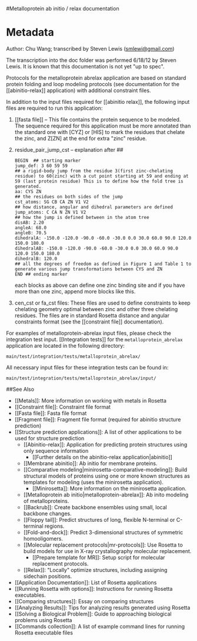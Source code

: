 #Metalloprotein ab initio / relax documentation

Metadata
========

Author: Chu Wang; transcribed by Steven Lewis (smlewi@gmail.com)

The transcription into the doc folder was performed 6/18/12 by Steven Lewis. It is known that this documentation is not yet "up to spec".

Protocols for the metalloprotein abrelax application are based on standard protein folding and loop modeling protocols (see documentation for the [[abinitio-relax]] application) with additional constraint files.

In addition to the input files required for [[abinitio relax]], the following input files are required to run this application:

1.  [[fasta file]] – This file contains the protein sequence to be modeled. The sequence required for this application must be more annotated than the standard one with [CYZ] or [HIS] to mark the residues that chelate the zinc, and Z[ZN] at the end for extra "zinc" residue.

2.  residue\_pair\_jump\_cst – explanation after \#\#

    ```
    BEGIN  ## starting marker
    jump_def: 3 60 59 59
    ## a rigid-body jump from the residue 3(first zinc-chelating residue) to 60(zinc) with a cut point starting at 59 and ending at 59 (last protein residue) This is to define how the fold tree is generated.
    aa: CYS ZN
    ## the residues on both sides of the jump
    cst_atoms: SG CB CA ZN V1 V2
    ## how distance, angular and dihedral parameters are defined
    jump_atoms: C CA N ZN V1 V2
    ## how the jump is defined between in the atom tree
    disAB: 2.20
    angleA: 68.0
    angleB: 70.5
    dihedralA: -150.0 -120.0 -90.0 -60.0 -30.0 0.0 30.0 60.0 90.0 120.0 150.0 180.0
    dihedralAB: -150.0 -120.0 -90.0 -60.0 -30.0 0.0 30.0 60.0 90.0 120.0 150.0 180.0
    dihedralB: 120.0
    ## all the degrees of freedom as defined in Figure 1 and Table 1 to generate various jump transformations between CYS and ZN
    END ## ending marker
    ```

    each blocks as above can define one zinc binding site and if you have more than one zinc, append more blocks like this.

3.  cen\_cst or fa\_cst files: These files are used to define constraints to keep chelating geometry optimal between zinc and other three chelating residues. The files are in standard Rosetta distance and angular constraints format (see the [[constraint file]] documentation).


For examples of metalloprotein-abrelax input files, please check the integration test input. [[Integration tests]] for the `metalloprotein_abrelax` application are located in the following directory:

`main/test/integration/tests/metalloprotein_abrelax/`

All necessary input files for these integration tests can be found in:

`main/test/integration/tests/metalloprotein_abrelax/input/`

##See Also

* [[Metals]]: More information on working with metals in Rosetta
* [[Constraint file]]: Constraint file format
* [[Fasta file]]: Fasta file format
* [[Fragment file]]: Fragment file format (required for abinitio structure prediction)
* [[Structure prediction applications]]: A list of other applications to be used for structure prediction
  * [[Abinitio-relax]]: Application for predicting protein structures using only sequence information
    * [[Further details on the abinitio-relax application|abinitio]]
  * [[Membrane abinitio]]: Ab initio for membrane proteins.  
  - [[Comparative modeling|minirosetta-comparative-modeling]]: Build structural models of proteins using one or more known structures as templates for modeling (uses the minirosetta application).
    * [[Minirosetta]]: More information on the minirosetta application.
  * [[Metalloprotein ab initio|metalloprotein-abrelax]]: Ab inito modeling of metalloproteins.  
  - [[Backrub]]: Create backbone ensembles using small, local backbone changes.  
  - [[Floppy tail]]: Predict structures of long, flexible N-terminal or C-terminal regions.
  - [[Fold-and-dock]]: Predict 3-dimensional structures of symmetric homooligomers.  
  - [[Molecular replacement protocols|mr-protocols]]: Use Rosetta to build models for use in X-ray crystallography molecular replacement.  
    * [[Prepare template for MR]]: Setup script for molecular replacement protocols.  
  - [[Relax]]: "Locally" optimize structures, including assigning sidechain positions.
* [[Application Documentation]]: List of Rosetta applications
* [[Running Rosetta with options]]: Instructions for running Rosetta executables.
* [[Comparing structures]]: Essay on comparing structures
* [[Analyzing Results]]: Tips for analyzing results generated using Rosetta
* [[Solving a Biological Problem]]: Guide to approaching biological problems using Rosetta
* [[Commands collection]]: A list of example command lines for running Rosetta executable files